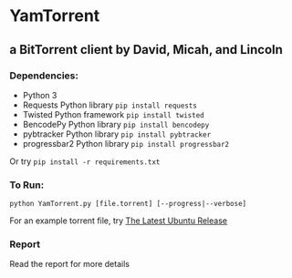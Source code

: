 # YamTorrent
## a BitTorrent client by David, Micah, and Lincoln 

### Dependencies:
  * Python 3
  * Requests Python library `pip install requests`
  * Twisted Python framework `pip install twisted`
  * BencodePy Python library `pip install bencodepy`
  * pybtracker Python library `pip install pybtracker`
  * progressbar2 Python library `pip install progressbar2`

Or try `pip install -r requirements.txt`

### To Run:
 `python YamTorrent.py [file.torrent] [--progress|--verbose]`
 
 For an example torrent file, try [The Latest Ubuntu Release](http://releases.ubuntu.com/16.04/ubuntu-16.04-server-amd64.iso.torrent)

### Report
Read the report for more details